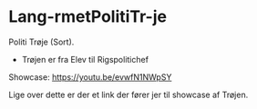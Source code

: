 # Lang-rmetPolitiTr-je
Politi Trøje (Sort).
- Trøjen er fra Elev til Rigspolitichef

Showcase: https://youtu.be/evwfN1NWpSY

Lige over dette er der et link der fører jer til showcase af Trøjen.
